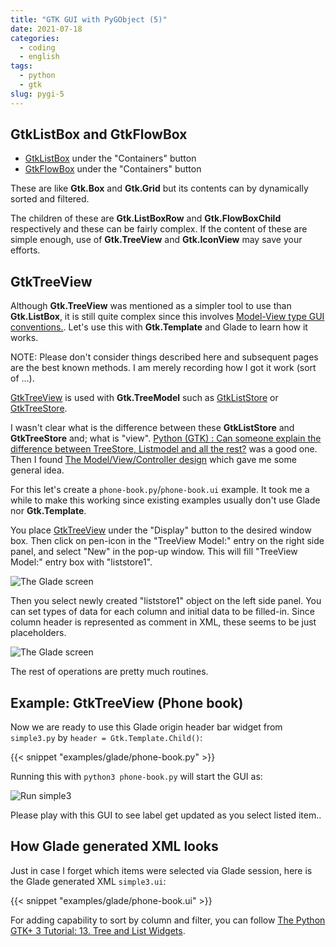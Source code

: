 ```yaml
---
title: "GTK GUI with PyGObject (5)"
date: 2021-07-18
categories:
  - coding
  - english
tags:
  - python
  - gtk
slug: pygi-5
---
```



## GtkListBox and GtkFlowBox

* [GtkListBox](https://lazka.github.io/pgi-docs/Gtk-3.0/classes/ListBox.html) under the "Containers" button
* [GtkFlowBox](https://lazka.github.io/pgi-docs/Gtk-3.0/classes/FlowBox.html) under the "Containers" button

These are like __Gtk.Box__ and __Gtk.Grid__ but its contents can by dynamically
sorted and filtered.

The children of these are __Gtk.ListBoxRow__ and __Gtk.FlowBoxChild__
respectively and these can be fairly complex. If the content of these are
simple enough, use of __Gtk.TreeView__ and __Gtk.IconView__ may save your
efforts.

## GtkTreeView

Although __Gtk.TreeView__ was mentioned as a simpler tool to use than
__Gtk.ListBox__, it is still quite complex since this involves
[Model-View type GUI conventions.](https://developer.gnome.org/gnome-devel-demos/stable/model-view-controller.py.html.en).
Let's use this with __Gtk.Template__ and Glade to learn how
it works.

NOTE: Please don't consider things described here and subsequent pages are the
best known methods.  I am merely recording how I got it work (sort of ...).

[GtkTreeView](https://lazka.github.io/pgi-docs/Gtk-3.0/classes/TreeView.html)
is used with __Gtk.TreeModel__ such as
[GtkListStore](https://lazka.github.io/pgi-docs/Gtk-3.0/classes/ListStore.html)
or
[GtkTreeStore](https://lazka.github.io/pgi-docs/Gtk-3.0/classes/TreeStore.html).

I wasn't clear what is the difference between these __GtkListStore__ and
__GtkTreeStore__ and; what is "view".
[Python (GTK) : Can someone explain the difference between TreeStore, Listmodel and all the rest?](https://stackoverflow.com/questions/28448852/python-gtk-can-someone-explain-the-difference-between-treestore-listmodel-a)
was a good one.  Then I found
[The Model/View/Controller design](https://developer.gnome.org/gnome-devel-demos/stable/model-view-controller.py.html.en)
which gave me some general idea.

For this let's create a `phone-book.py`/`phone-book.ui` example.  It took me a
while to make this working since existing examples usually don't use Glade nor
  __Gtk.Template__.

You place
[GtkTreeView](https://lazka.github.io/pgi-docs/Gtk-3.0/classes/TreeView.html)
under the "Display" button to the desired window box.  Then click on pen-icon
in the "TreeView Model:" entry on the right side panel, and select "New" in the pop-up window.  This
will fill "TreeView Model:" entry box with "liststore1".

![The Glade screen](/img/phone-book-glade-tree.png)

Then you select newly created "liststore1" object on the left side panel.
You can set types of data for each column and initial data to be filled-in.
Since column header is represented as comment in XML, these seems to be just
placeholders.

![The Glade screen](/img/phone-book-glade-list.png)

The rest of operations are pretty much routines.

## Example: GtkTreeView (Phone book)

Now we are ready to use this Glade origin header bar widget from `simple3.py`
by `header = Gtk.Template.Child()`:

{{< snippet "examples/glade/phone-book.py" >}}

Running this with `python3 phone-book.py` will start the GUI as:

![Run simple3](/img/phone-book-py.png)

Please play with this GUI to see label get updated as you select listed item..

## How Glade generated XML looks

Just in case I forget which items were selected via Glade session, here is the
Glade generated XML `simple3.ui`:

{{< snippet "examples/glade/phone-book.ui" >}}

For adding capability to sort by column and filter, you can follow
[The Python GTK+ 3 Tutorial: 13. Tree and List Widgets](https://python-gtk-3-tutorial.readthedocs.io/en/latest/treeview.html).

<!-- vim: set sw=2 sts=2 ai si et tw=79 ft=markdown: -->
